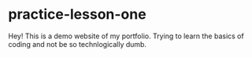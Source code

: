 
# practice-lesson-one
Hey! 
This is a demo website of my portfolio.
Trying to learn the basics of coding and not be so technlogically dumb.

